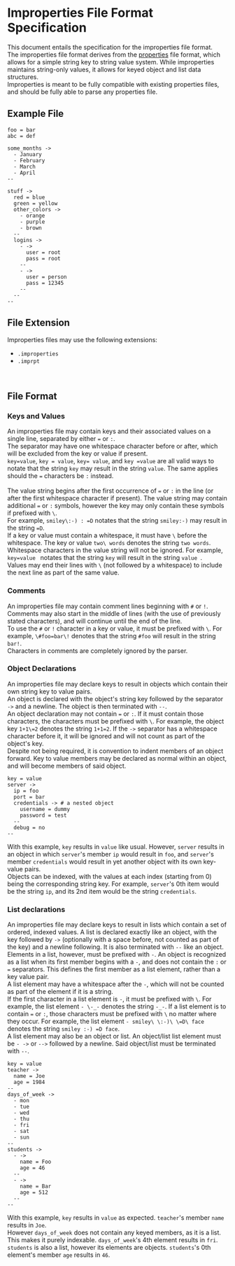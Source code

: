 # Improperties File Format Specification
This document entails the specification for the improperties file format. <br/>
The improperties file format derives from the [properties](https://docs.oracle.com/cd/E23095_01/Platform.93/ATGProgGuide/html/s0204propertiesfileformat01.html) file format, which allows for a simple string key to string value system. While improperties maintains string-only values, it allows for keyed object and list data structures. <br/>
Improperties is meant to be fully compatible with existing properties files, and should be fully able to parse any properties file.

## Example File
```
foo = bar
abc = def

some_months ->
  - January
  - February
  - March
  - April
--

stuff ->
  red = blue
  green = yellow
  other_colors ->
    - orange
    - purple
    - brown
  --
  logins ->
    - ->
      user = root
      pass = root
    --
    - ->
      user = person
      pass = 12345
    --
  --
--
```

## File Extension
Improperties files may use the following extensions: <br/>
- `.improperties`
- `.imprpt`
<br/>

## File Format
### Keys and Values
An improperties file may contain keys and their associated values on a single line, separated by either `=` or `:`. <br/>
The separator may have one whitespace character before or after, which will be excluded from the key or value if present. <br/>
`key=value`, `key = value`, `key= value`, and `key =value` are all valid ways to notate that the string `key` may result in the string `value`. The same applies should the `=` characters be `:` instead. <br/><br/>
The value string begins after the first occurrence of `=` or `:` in the line (or after the first whitespace character if present). The value string may contain additional `=` or `:` symbols, however the key may only contain these symbols if prefixed with `\`. <br/>
For example, `smiley\:-) : =D` notates that the string `smiley:-)` may result in the string `=D`. <br/>
If a key or value must contain a whitespace, it must have `\` before the whitespace. The key or value `two\ words` denotes the string `two words`.
Whitespace characters in the value string will not be ignored. For example, `key=value ` notates that the string `key` will result in the string `value `. <br/>
Values may end their lines with `\` (not followed by a whitespace) to include the next line as part of the same value.
### Comments
An improperties file may contain comment lines beginning with `#` or `!`. Comments may also start in the middle of lines (with the use of previously stated characters), and will continue until the end of the line. <br/>
To use the `#` or `!` character in a key or value, it must be prefixed with `\`. For example, `\#foo=bar\!` denotes that the string `#foo` will result in the string `bar!`. <br/>
Characters in comments are completely ignored by the parser.
### Object Declarations
An improperties file may declare keys to result in objects which contain their own string key to value pairs. <br/>
An object is declared with the object's string key followed by the separator `->` and a newline. The object is then terminated with `--`. <br/>
An object declaration may not contain `=` or `:`. If it must contain those characters, the characters must be prefixed with `\`. For example, the object key `1+1\=2` denotes the string `1+1=2`.
If the `->` separator has a whitespace character before it, it will be ignored and will not count as part of the object's key. <br/>
Despite not being required, it is convention to indent members of an object forward. Key to value members may be declared as normal within an object, and will become members of said object. <br/>
```
key = value
server ->
  ip = foo
  port = bar
  credentials -> # a nested object
    username = dummy
    password = test
  --
  debug = no
--
```
With this example, `key` results in `value` like usual. However, `server` results in an object in which `server`'s member `ip` would result in `foo`, and `server`'s member `credentials` would result in yet another object with its own key-value pairs. <br/>
Objects can be indexed, with the values at each index (starting from 0) being the corresponding string key. For example, `server`'s 0th item would be the string `ip`, and its 2nd item would be the string `credentials`.
### List declarations
An improperties file may declare keys to result in lists which contain a set of ordered, indexed values.
A list is declared exactly like an object, with the key followed by `->` (optionally with a space before, not counted as part of the key) and a newline following. It is also terminated with `--` like an object. <br/>
Elements in a list, however, must be prefixed with `-`. An object is recognized as a list when its first member begins with a `-`, and does not contain the `:` or `=` separators. This defines the first member as a list element, rather than a key value pair. <br/>
A list element may have a whitespace after the `-`, which will not be counted as part of the element if it is a string. <br/>
If the first character in a list element is `-`, it must be prefixed with `\`. For example, the list element `- \-_-` denotes the string `-_-`.
If a list element is to contain `=` or `:`, those characters must be prefixed with `\` no matter where they occur. For example, the list element `- smiley\ \:-)\ \=D\ face` denotes the string `smiley :-) =D face`. <br/>
A list element may also be an object or list. An object/list list element must be `- ->` or `-->` followed by a newline. Said object/list must be terminated with `--`.
```
key = value
teacher ->
  name = Joe
  age = 1984
--
days_of_week ->
  - mon
  - tue
  - wed
  - thu
  - fri
  - sat
  - sun
--
students ->
  - ->
    name = Foo
    age = 46
  --
  - ->
    name = Bar
    age = 512
  --
--
```
With this example, `key` results in `value` as expected. `teacher`'s member `name` results in `Joe`. <br/>
However `days_of_week` does not contain any keyed members, as it is a list. This makes it purely indexable. `days_of_week`'s 4th element results in `fri`. <br/>
`students` is also a list, however its elements are objects. `students`'s 0th element's member `age` results in `46`.
